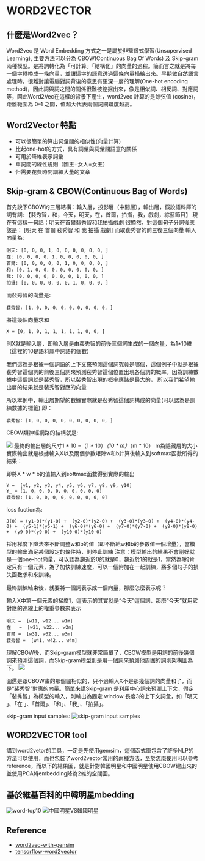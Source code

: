 # WORD2VECTOR
 
## 什麼是Word2vec？
 
Word2vec 是 Word Embedding 方式之一是屬於非監督式學習(Unsupervised Learning), 主要方法可以分為 CBOW(Continuous Bag Of Words) 及 Skip-gram 兩種模型。是將詞轉化為「可計算」「結構化」的向量的過程。簡而言之就是將每一個字轉換成一條向量，並讓這字的語意透過這條向量描繪出來。早期做自然語言處理時，很難對讓電腦對詞背後的意思有更深一層的理解(One-hot encoding method)，因此詞與詞之間的關係很難被挖掘出來，像是相似詞、相反詞、對應詞等，因此Word2Vec在這樣的背景下產生，word2vec 計算的是餘弦值 (cosine)，距離範圍為 0–1 之間，值越大代表兩個詞關聯度越高。
## Word2Vector 特點

* 可以很簡單的算出詞彙間的相似性(向量計算)
* 比起one-hot的方式，具有詞彙與詞彙間語意的關係
* 可用於降維表示詞彙
* 單詞間的線性規則（國王+女人=女王）
* 但需要花費時間訓練大量的文章


## Skip-gram & CBOW(Continuous Bag of Words)

首先說下CBOW的三層結構：輸入層，投影層（中間層），輸出層，假設語料庫的詞有詞: 【裴秀智，和，今天，明天，在，首爾，拍攝，我，戲劇，綜藝節目】
現在有這樣一句話：明天在首爾翡秀智和我拍攝戲劇
很顯然，對這個句子分詞後應該是：
[明天 在 首爾 裴秀智 和 我 拍攝 戲劇]
而取裴秀智的前三後三個向量
輸入向量為:
```
明天: [0, 0, 0, 1, 0, 0, 0, 0, 0, 0, ]
在: [0, 0, 0, 0, 1, 0, 0, 0, 0, 0, ]
首爾: [0, 0, 0, 0, 0, 1, 0, 0, 0, 0, ]
和: [0, 1, 0, 0, 0, 0, 0, 0, 0, 0, ]
我: [0, 0, 0, 0, 0, 0, 0, 1, 0, 0, ]
拍攝: [0, 0, 0, 0, 0, 0, 1, 0, 0, 0, ]
```
而裴秀智的向量是:
```
裴秀智: [1, 0, 0, 0, 0, 0, 0, 0, 0, 0, ]
```
將這幾個向量求和
```
X = [0, 1, 0, 1, 1, 1, 1, 1, 0, 0, ]
```
則X就是輸入層，即輸入層是由裴秀智的前後三個詞生成的一個向量，為1*10維（這裡的10是語料庫中詞語的個數）

我們這裡是根據一個詞語的上下文來預測這個詞究竟是哪個，這個例子中就是根據裴秀智這個詞的前後三個詞來預測裴秀智這個位置出現各個詞的概率，因為訓練數據中這個詞就是裴秀智，所以裴秀智出現的概率應該是最大的， 所以我們希望輸出層的結果就是裴秀智對應的向量

所以本例中，輸出層期望的數據實際就是裴秀智這個詞構成的向量(可以認為是訓練數據的標籤) 即：
```
裴秀智: [1, 0, 0, 0, 0, 0, 0, 0, 0, 0, ]
```
CBOW類神經網路的結構就是:

![](cbow.png)
最終的輸出層的尺寸1 * 10 =（1 * 10）*（10 * m）*（m * 10）
m為隱藏層的大小
實際輸出就是根據輸入X以及兩個參數矩陣w和b計算後輸入到softmax函數所得的結果：

即將X * w * b的值輸入到softmax函數得到實際的輸出
```
Y =  [y1, y2, y3, y4, y5, y6, y7, y8, y9, y10]
Y_ = [1, 0, 0, 0, 0, 0, 0, 0, 0, 0] 
裴秀智: [1, 0, 0, 0, 0, 0, 0, 0, 0, 0]
```
loss fuction為:
```
J(θ) = (y1-0)*(y1-0) +  (y2-0)*(y2-0) +  (y3-0)*(y3-0) +  (y4-0)*(y4-0) +  (y5-1)*(y5-1) +  (y6-0)*(y6-0) +  (y7-0)*(y7-0) +  (y8-0)*(y8-0) +  (y9-0)*(y9-0) +  (y10-0)*(y10-0) 
```

採用梯度下降法來不斷調整w和b的值（即不斷給w和b的參數值一個增量），當模型的輸出滿足某個設定的條件時，則停止訓練
注意：模型輸出的結果不會剛好就是一個one-hot向量，可以認為趨近於0的就是0，趨近於1的就是1，當然為1的肯定只有一個元素，為了加快訓練速度，可以一個附加在一起訓練，將多個句子的損失函數求和來訓練。

最終訓練結束後，就要將一個詞表示成一個向量，那麼怎麼表示呢？

輸入X中第一個元素的梯度1，這表示的其實就是“今天”這個詞，那麼“今天”就用它對應的連線上的權重參數來表示
```
明天 =  [w11, w12... w1m]
在   =  [w21, w22... w2m]
首爾 =  [w31, w32... w3m]
裴秀智 =  [w41, w42... w4m]
```
理解CBOW後，而Skip-gram模型就非常簡單了，CBOW模型是用詞的前後幾個詞來預測這個詞，而Skip-gram模型則是用一個詞來預測他周圍的詞則架構圖為下。
![](skip-gram.png)

圖還是跟CBOW畫的那個圖相似的，只不過輸入X不是那幾個詞的向量和了，而是“裴秀智”對應的向量。簡單來講Skip-gram 是利用中心詞來預測上下文，假定「裴秀智」為模型的輸入，則輸出為固定 window 長度3的上下文詞彙，如「明天 」、「在 」、「首爾」、「和」、「我」、「拍攝」。

skip-gram input samples:
![skip-gram input samples](skip-gram-training-samples.png)


## WORD2VECTOR tool

講到word2vetor的工具，一定是先使用gemsim，這個函式庫包含了許多NLP的方法可以使用，而也包裝了word2vector常用的兩種方法，至於怎麼使用可以參考reference，而以下的結果圖，就是針對韓國明星和中國明星使用CBOW建出來的並使用PCA將embedding降為2維的空間圖。
## 基於維基百科的中韓明星mbedding
![word-top10](gensim_word2vector_result.png)
![中國明星VS韓國明星](word2vector.png)

## Reference

* [word2vec-with-gensim](http://zake7749.github.io/2016/08/28/word2vec-with-gensim/)
* [tensorflow-word2vector](https://mofanpy.com/tutorials/machine-learning/nlp/cbow/)
